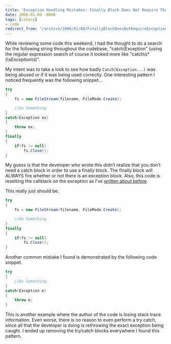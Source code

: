 ```yaml
---
title: 'Exception Handling Mistakes: Finally Block Does Not Require The Catch Block'
date: 2006-01-09 -0800
tags: [csharp]
- code
redirect_from: "/archive/2006/01/08/FinallyBlockDoesNotRequireExceptionClause.aspx/"
---
```


While reviewing some code this weekend, I had the thought to do a search
for the following string throughout the codebase, "catch(Exception"
(using the regular expression search of course it looked more like
"catch\s*\(\s*Exception\s*\)".

My intent was to take a look to see how badly `Catch(Exception...)` was
being abused or if it was being used correctly. One interesting pattern
I noticed frequently was the following snippet...

```csharp
try
{
    fs = new FileStream(filename, FileMode.Create);

    //Do Something
}
catch(Exception ex)
{
    throw ex;
}
finally
{
    if(fs != null)
        fs.Close();
}
```

My guess is that the developer who wrote this didn’t realize that you
don’t need a catch block in order to use a finally block. The finally
block will ALWAYS fire whether or not there is an exception block. Also,
this code is resetting the callstack on the exception as I’ve [written
about before](https://haacked.com/archive/2005/11/17/DevSourceArticleOnExceptions.aspx).

This really just should be.

```csharp
try
{
    fs = new FileStream(filename, FileMode.Create);

    //Do Something
}
finally
{
    if(fs != null)
        fs.Close();
}
```

Another common mistake I found is demonstrated by the following code
snippet.

```csharp
try
{
    //Do Something.
}
catch(Exception e)
{
    throw e;
}
```

This is another example where the author of the code is losing stack
trace information. Even worse, there is no reason to even perform a try
catch, since all that the developer is doing is rethrowing the exact
exception being caught. I ended up removing the try/catch blocks
everywhere I found this pattern.
